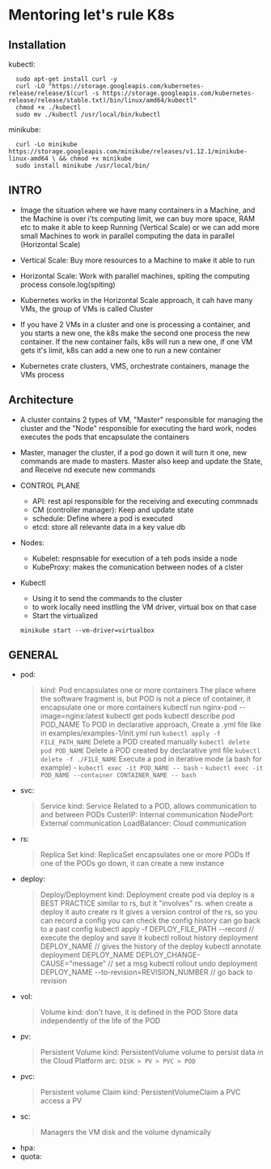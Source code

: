# Mentoring let's rule K8s

## Installation

kubectl:

```
  sudo apt-get install curl -y
  curl -LO "https://storage.googleapis.com/kubernetes-release/release/$(curl -s https://storage.googleapis.com/kubernetes-release/release/stable.txt)/bin/linux/amd64/kubectl"
  chmod +x ./kubectl
  sudo mv ./kubectl /usr/local/bin/kubectl
```

minikube:

```
  curl -Lo minikube https://storage.googleapis.com/minikube/releases/v1.12.1/minikube-linux-amd64 \ && chmod +x minikube
  sudo install minikube /usr/local/bin/
```

## INTRO

- Image the situation where we have many containers in a Machine, and the Machine is over i'ts computing limit, we can buy more space, RAM etc to make it able to keep Running (Vertical Scale) or we can add more small Machines to work in parallel computing the data in parallel (Horizontal Scale)

- Vertical Scale: Buy more resources to a Machine to make it able to run

- Horizontal Scale: Work with parallel machines, spiting the computing process
  console.log(spiting)

- Kubernetes works in the Horizontal Scale approach, it cah have many VMs, the group of VMs is called Cluster
- If you have 2 VMs in a cluster and one is processing a container, and you starts a new one, the k8s make the second one process the new container. If the new container fails, k8s will run a new one, if one VM gets it's limit, k8s can add a new one to run a new container

- Kubernetes crate clusters, VMS, orchestrate containers, manage the VMs process

## Architecture

- A cluster contains 2 types of VM, "Master" responsible for managing the cluster and the "Node" responsible for executing the hard work, nodes executes the pods that encapsulate the containers

- Master, manager the cluster, if a pod go down it will turn it one, new commands are made to masters. Master also keep and update the State, and Receive nd execute new commands

- CONTROL PLANE

  - API: rest api responsible for the receiving and executing commnads
  - CM (controller manager): Keep and update state
  - schedule: Define where a pod is executed
  - etcd: store all relevante data in a key value db

- Nodes:

  - Kubelet: respnsable for execution of a teh pods inside a node
  - KubeProxy: makes the comunication between nodes of a clster

- Kubectl
  - Using it to send the commands to the cluster
  - to work locally need instlling the VM driver, virtual box on that case
  - Start the virtualized
  ```
  minikube start --vm-driver=virtualbox
  ```

## GENERAL
- pod:
    > kind: Pod
    > encapsulates one or more containers
    > The place where the software fragment is, but POD is not a piece of container, it encapsulate one or more containers
    > kubectl run nginx-pod --image=nginx:latest
    > kubectl get pods
    > kubectl describe pod POD_NAME
    > To POD in declarative approach, Create a .yml file like in examples/examples-1/init.yml
    > run `kubectl apply -f FILE_PATH_NAME`
    > Delete a POD created manually `kubectl delete pod POD_NAME`
    > Delete a POD created by declarative yml file `kubectl delete -f ./FILE_NAME`
    > Execute a pod in iterative mode (a bash for example) 
      - `kubectl exec -it POD_NAME -- bash`
      - `kubectl exec -it POD_NAME --container CONTAINER_NAME -- bash`
- svc:
    > Service
    > kind: Service
    > Related to a POD, allows communication to and between PODs
    > CusterIP: Internal communication
    > NodePort: External communication
    > LoadBalancer: Cloud communication
- rs:
    > Replica Set
    > kind: ReplicaSet
    > encapsulates one or more PODs
    > If one of the PODs go down, it can create a new instance
- deploy:
    > Deploy/Deployment
    > kind: Deployment
    > create pod via deploy is a BEST PRACTICE
    > similar to rs, but it "involves" rs. when create a deploy it auto create rs
    > It gives a version control of the rs, so you can record a config
    > you can check the config history
    > can go back to a past config
    > kubectl apply -f DEPLOY_FILE_PATH --record            // execute the deploy and save it
    > kubectl rollout history deployment DEPLOY_NAME        // gives the history of the deploy
    > kubectl annotate deployment DEPLOY_NAME DEPLOY_CHANGE-CAUSE="message"     // set a msg
    > kubectl rollout undo deployment DEPLOY_NAME --to-revision=REVISION_NUMBER // go back to revision
- vol:
    > Volume
    > kind: don't have, it is defined in the POD
    > Store data independently of the life of the POD
- pv:
    > Persistent Volume
    > kind: PersistentVolume
    > volume to persist data in the Cloud Platform
    > arc: 
      `DISK > PV > PVC > POD`
- pvc:
    > Persistent volume Claim
    > kind: PersistentVolumeClaim
    > a PVC access a PV
- sc:
    > Managers the VM disk and the volume dynamically
- hpa:
- quota:
